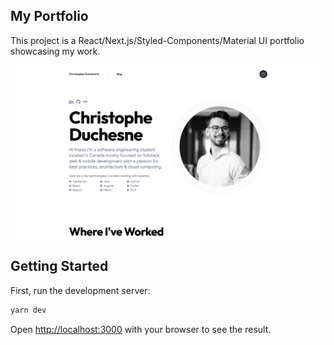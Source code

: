 ## My Portfolio

This project is a React/Next.js/Styled-Components/Material UI portfolio showcasing my work.
<p align="center">
  <a target="blank"><img src="./assets/thumbnail.png" alt="Portfolio thumbnail" /></a>
</p>

## Getting Started

First, run the development server:

```bash
yarn dev
```

Open [http://localhost:3000](http://localhost:3000) with your browser to see the result.
